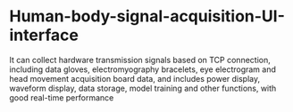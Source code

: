 # Human-body-signal-acquisition-UI-interface
It can collect hardware transmission signals based on TCP connection, including data gloves, electromyography bracelets, eye electrogram and head movement acquisition board data, and includes power display, waveform display, data storage, model training and other functions, with good real-time performance
